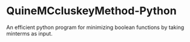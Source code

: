 # QuineMCcluskeyMethod-Python
An efficient python program for minimizing boolean functions by taking minterms as input.
